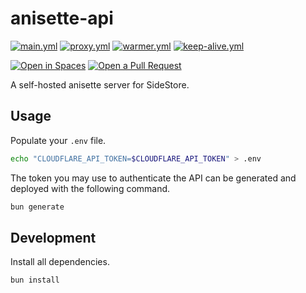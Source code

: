 # anisette-api

[![main.yml](https://github.com/winstxnhdw/anisette-api/actions/workflows/main.yml/badge.svg)](https://github.com/winstxnhdw/anisette-api/actions/workflows/main.yml)
[![proxy.yml](https://github.com/winstxnhdw/anisette-api/actions/workflows/proxy.yml/badge.svg)](https://github.com/winstxnhdw/anisette-api/actions/workflows/proxy.yml)
[![warmer.yml](https://github.com/winstxnhdw/anisette-api/actions/workflows/warmer.yml/badge.svg)](https://github.com/winstxnhdw/anisette-api/actions/workflows/warmer.yml)
[![keep-alive.yml](https://github.com/winstxnhdw/anisette-api/actions/workflows/keep-alive.yml/badge.svg)](https://github.com/winstxnhdw/anisette-api/actions/workflows/keep-alive.yml)

[![Open in Spaces](https://huggingface.co/datasets/huggingface/badges/raw/main/open-in-hf-spaces-md-dark.svg)](https://huggingface.co/spaces/winstxnhdw/anisette-api)
[![Open a Pull Request](https://huggingface.co/datasets/huggingface/badges/raw/main/open-a-pr-md-dark.svg)](https://github.com/winstxnhdw/anisette-api/compare)

A self-hosted anisette server for SideStore.

## Usage

Populate your `.env` file.

```bash
echo "CLOUDFLARE_API_TOKEN=$CLOUDFLARE_API_TOKEN" > .env
```

The token you may use to authenticate the API can be generated and deployed with the following command.

```bash
bun generate
```

## Development

Install all dependencies.

```bash
bun install
```
